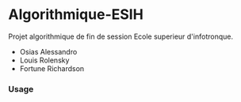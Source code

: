 # Algorithmique-ESIH

Projet algorithmique de fin de session Ecole superieur d'infotronque.

  - Osias Alessandro
  - Louis Rolensky
  - Fortune Richardson


### Usage